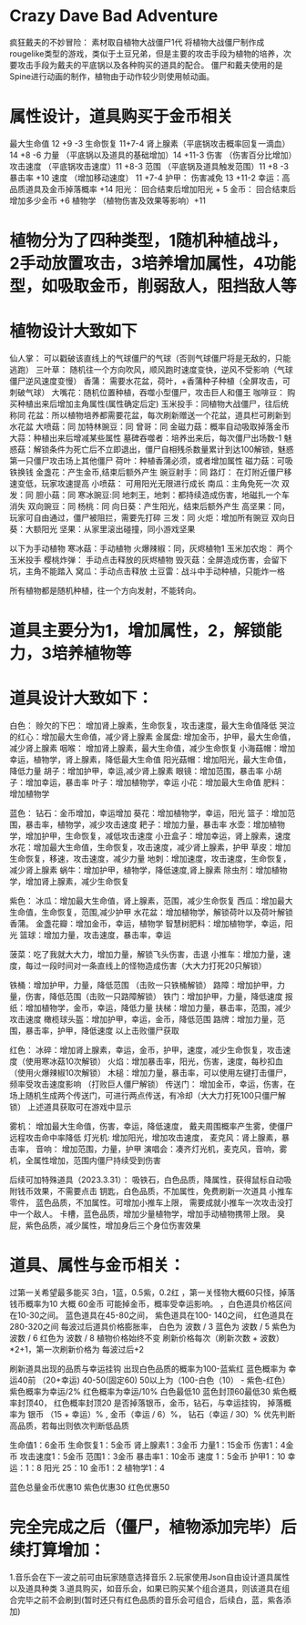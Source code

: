 # Crazy Dave Bad Adventure
疯狂戴夫的不妙冒险：
素材取自植物大战僵尸1代
将植物大战僵尸制作成rougelike类型的游戏，类似于土豆兄弟，但是主要的攻击手段为植物的培养，次要攻击手段为戴夫的平底锅以及各种购买的道具的配合。
僵尸和戴夫使用的是Spine进行动画的制作，植物由于动作较少则使用帧动画。

# 属性设计，道具购买于金币相关
最大生命值  12 +9 -3
生命恢复   11+7-4
肾上腺素（平底锅攻击概率回复一滴血） 14 +8 -6
力量 （平底锅以及道具的基础增加）14 +11-3
伤害 （伤害百分比增加）
攻击速度 （平底锅攻击速度）11 +8-3
范围  （平底锅及道具触发范围）11 +8 -3
暴击率  +10
速度 （增加移动速度） 11 +7-4
护甲： 伤害减免 13 +11-2
幸运：高品质道具及金币掉落概率 +14
阳光： 回合结束后增加阳光 + 5
金币： 回合结束后增加多少金币 +6
植物学 （植物伤害及效果等影响）+11

# 植物分为了四种类型，1随机种植战斗，2手动放置攻击，3培养增加属性，4功能型，如吸取金币，削弱敌人，阻挡敌人等
# 植物设计大致如下
仙人掌： 可以戳破该直线上的气球僵尸的气球（否则气球僵尸将是无敌的，只能逃跑）
三叶草： 随机往一个方向吹风，顺风跑时速度变快，逆风不受影响（气球僵尸逆风速度变慢）
香蒲： 需要水花盆，荷叶，+香蒲种子种植（全屏攻击，可刺破气球）
大嘴花：随机位置种植，吞噬小型僵尸，攻击巨人和僵王
咖啡豆： 购买种植出来后增加主角属性(属性确定后定)
玉米投手：同植物大战僵尸，往后统称同
花盆：所以植物培养都需要花盆，每次刷新赠送一个花盆，道具栏可刷新到水花盆
大喷菇：同
加特林豌豆：同
曾哥：同
金磁力菇：概率自动吸取掉落金币
大蒜：种植出来后增减某些属性
墓碑吞噬者：培养出来后，每次僵尸出场数-1
魅惑菇：解锁条件为死亡后不立即退出，僵尸自相残杀数量累计到达100解锁，魅惑第一只僵尸攻击场上其他僵尸
荷叶：种植香蒲必须，或者增加属性
磁力菇：可吸铁换钱
金盏花：产生金币,结束后额外产生
豌豆射手：同
路灯： 在灯附近僵尸移速变低，玩家攻速提高
小喷菇： 可用阳光无限进行成长
南瓜：主角免死一次
双发：同
胆小菇：同
寒冰豌豆:同
地刺王，地刺：都持续造成伤害，地磁扎一个车消失
双向豌豆：同
杨桃：同
向日葵：产生阳光，结束后额外产生
高坚果：同，玩家可自由通过，僵尸被阻拦，需要先打碎
三发：同
火炬：增加所有豌豆
双向日葵：大额阳光
坚果：从家里滚出碰撞，同小游戏坚果

以下为手动植物
寒冰菇：手动植物
火爆辣椒：同，灰烬植物1
玉米加农炮： 两个玉米投手
樱桃炸弹： 手动点击释放的灰烬植物
毁灭菇：全屏造成伤害，会留下坑，主角不能踏入
窝瓜：手动点击释放
土豆雷：战斗中手动种植，只能炸一格

所有植物都是随机种植，往一个方向发射，不能转向。

# 道具主要分为1，增加属性，2，解锁能力，3培养植物等
# 道具设计大致如下：
白色：
赊欠的下巴： 增加肾上腺素，生命恢复，攻击速度，最大生命值降低
哭泣的红心：增加最大生命值，减少肾上腺素
金属盘: 增加金币，护甲，最大生命值，减少肾上腺素
咽喉： 增加肾上腺素，最大生命值，减少生命恢复
小海菇帽：增加幸运，植物学，肾上腺素，降低最大生命值
阳光菇帽：增加阳光，最大生命值，降低力量
胡子：增加护甲，幸运,减少肾上腺素
眼镜：增加范围，暴击率
小胡子：增加幸运，暴击率
叶子：增加植物学，幸运
小花：增加最大生命值
肥料： 增加植物学

蓝色：
钻石：金币增加，幸运增加
葵花：增加植物学，幸运，阳光
篮子：增加范围，暴击率，植物学，减少攻击速度
耙子：增加力量，暴击率
水壶：增加植物学，增加护甲，生命恢复，减低攻击速度
小丑盒子：增加幸运，肾上腺素，速度
水花：增加最大生命值，生命恢复，攻击速度，减少肾上腺素，护甲
草皮：增加生命恢复，移速，攻击速度，减少力量
地刺：增加速度，攻击速度，生命恢复，减少肾上腺素
蜗牛：增加护甲，植物学，降低速度,肾上腺素
除虫剂：增加植物学，增加肾上腺素，减少生命恢复

紫色：
冰瓜：增加最大生命值，肾上腺素，范围，减少生命恢复
西瓜：增加最大生命值，生命恢复，范围,减少护甲
水花盆：增加植物学，解锁荷叶以及荷叶解锁香蒲。
金盏花瓣：增加金币，幸运，植物学
智慧树肥料：增加植物学，幸运，阳光
篮球：增加力量，攻击速度，暴击率，幸运

菠菜：吃了我就大大力，增加力量，解锁飞头伤害，击退
小推车：增加力量，速度，每过一段时间对一条直线上的怪物造成伤害（大大力打死20只解锁）

铁桶：增加护甲，力量，降低范围  （击败一只铁桶解锁）
路障：增加护甲，力量，伤害，降低范围（击败一只路障解锁）
铁门：增加护甲，力量，降低速度
报纸：增加植物学，金币，幸运，降低力量
扶梯：增加力量，暴击率，范围，减少攻击速度
橄榄球头盔：增加护甲，幸运，金币，降低范围
路牌：增加力量，范围，暴击率，护甲，降低速度
以上击败僵尸获取


红色：
冰碎：增加肾上腺素，幸运，金币，护甲，速度，减少生命恢复，攻击速度（使用寒冰菇10次解锁）
火焰：增加暴击率，阳光，伤害，速度，每秒扣血   （使用火爆辣椒10次解锁）
木槌：增加力量，暴击率，可以使用左键打击僵尸，频率受攻击速度影响  （打败巨人僵尸解锁）
传送门： 增加金币，幸运，伤害，在场上随机生成两个传送门，可进行两点传送，有冷却（大大力打死100只僵尸解锁）
上述道具获取可在游戏中显示

雾机： 增加最大生命值，伤害，幸运，降低速度， 戴夫周围概率产生雾，使僵尸远程攻击命中率降低
灯光机:   增加阳光，增加攻击速度，
麦克风：肾上腺素，暴击率，
音响： 增加范围，力量，护甲
演唱会：凑齐灯光机，麦克风，音响，雾机，全属性增加，范围内僵尸持续受到伤害


后续可加特殊道具（2023.3.31）：
吸铁石，白色品质，降属性，获得鼠标自动吸附钱币效果，不需要点击
钥匙，白色品质，不加属性，免费刷新一次道具
小推车零件， 蓝色品质，不加属性。可增加小推车上限，  需要成就小推车一次攻击没打中一个敌人。
卡槽，蓝色品质，增加少量植物学，增加手动植物携带上限。
臭屁，紫色品质，减少属性，增加身后三个身位伤害效果

# 道具、属性与金币相关：
过第一关希望最多能买  3白，1蓝，0.5紫，0.2红  ，第一关怪物大概60只怪，掉落钱币概率为10 大概 60金币 可能掉金币，概率受幸运影响。 ，白色道具价格区间在10-30之间。  蓝色道具在45-80之间， 紫色道具在100- 140之间， 红色道具在280-320之间
每波过后道具价格膨胀率， 白色为 波数 / 3  蓝色为 波数 / 5  紫色为 波数 / 6  红色为 波数 / 8
植物价格始终不变
刷新价格每次（刷新次数 + 波数）*2+1，第一次刷新价格为 每波过后+2

刷新道具出现的品质与幸运挂钩   出现白色品质的概率为100-蓝紫红  蓝色概率为 幸运40前 （20+幸运) 40-50(固定60) 50以上为（100-白色（10） - 紫色-红色）   紫色概率为幸运/2%  红色概率为幸运/10%   白色最低10 蓝色封顶60最低30  紫色概率封顶40， 红色概率封顶20
是否掉落银币，金币，钻石，与幸运挂钩，  掉落概率为  银币 （15 + 幸运）%  , 金币（幸运 / 6）%， 钻石（幸运 / 30）%
优先判断高品质，若每出则依次判断低品质

生命值1：6金币
生命恢复1：5金币
肾上腺素1：3金币
力量1：15金币
伤害1：4金币
攻击速度1：5金币
范围1：3金币
暴击率1：10金币
速度 1：5金币
护甲1：10
幸运：1：8
阳光 25：10
金币1：2
植物学1：4

蓝色总量金币优惠10
紫色优惠30
红色优惠50

# 完全完成之后（僵尸，植物添加完毕）后续打算增加：
1.音乐会在下一波之前可由玩家随意选择音乐
2.玩家使用Json自由设计道具属性以及道具种类
3.道具购买，如音乐会，如果已购买某个组合道具，则该道具在组合完毕之前不会刷到(暂时还只有红色品质的音乐会可组合，后续白，蓝，紫各添加)
